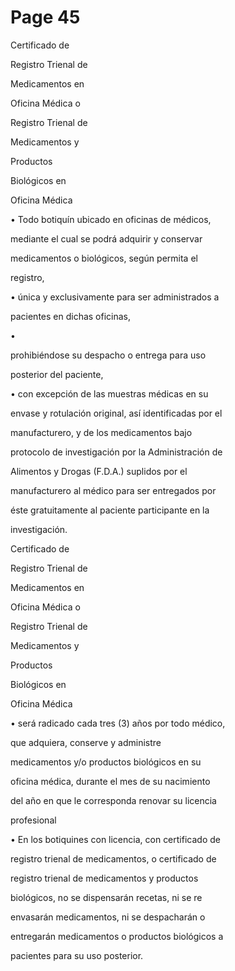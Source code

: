 # Page 45

Certificado de

Registro Trienal de

Medicamentos en

Oficina Médica o

Registro Trienal de

Medicamentos y

Productos

Biológicos en

Oficina Médica

• Todo botiquín ubicado en oficinas de médicos,

mediante el cual se podrá adquirir y conservar

medicamentos o biológicos, según permita el

registro,

• única y exclusivamente para ser administrados a

pacientes en dichas oficinas,

•

prohibiéndose su despacho o entrega para uso

posterior del paciente,

• con excepción de las muestras médicas en su

envase y rotulación original, así identificadas por el

manufacturero, y de los medicamentos bajo

protocolo de investigación por la Administración de

Alimentos y Drogas (F.D.A.) suplidos por el

manufacturero al médico para ser entregados por

éste gratuitamente al paciente participante en la

investigación.

Certificado de

Registro Trienal de

Medicamentos en

Oficina Médica o

Registro Trienal de

Medicamentos y

Productos

Biológicos en

Oficina Médica

• será radicado cada tres (3) años por todo médico,

que adquiera, conserve y administre

medicamentos y/o productos biológicos en su

oficina médica, durante el mes de su nacimiento

del año en que le corresponda renovar su licencia

profesional

• En los botiquines con licencia, con certificado de

registro trienal de medicamentos, o certificado de

registro trienal de medicamentos y productos

biológicos, no se dispensarán recetas, ni se re

envasarán medicamentos, ni se despacharán o

entregarán medicamentos o productos biológicos a

pacientes para su uso posterior.

